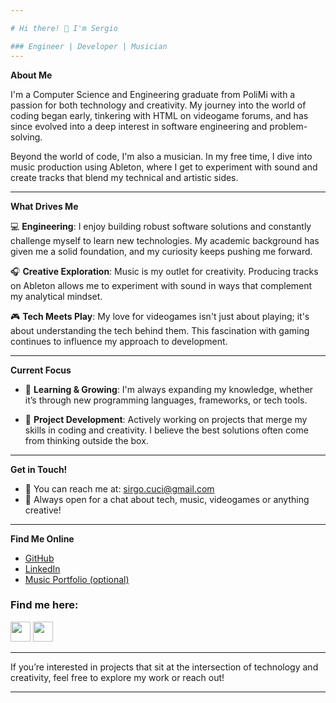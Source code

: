 ```yaml
---

# Hi there! 👋 I'm Sergio

### Engineer | Developer | Musician
---
```


**About Me**

I'm a Computer Science and Engineering graduate from PoliMi with a passion for both technology and creativity. My journey into the world of coding began early, tinkering with HTML on videogame forums, and has since evolved into a deep interest in software engineering and problem-solving.

Beyond the world of code, I'm also a musician. In my free time, I dive into music production using Ableton, where I get to experiment with sound and create tracks that blend my technical and artistic sides.

---

**What Drives Me**

💻 **Engineering**: I enjoy building robust software solutions and constantly challenge myself to learn new technologies. My academic background has given me a solid foundation, and my curiosity keeps pushing me forward.

🎧 **Creative Exploration**: Music is my outlet for creativity. Producing tracks on Ableton allows me to experiment with sound in ways that complement my analytical mindset.

🎮 **Tech Meets Play**: My love for videogames isn't just about playing; it's about understanding the tech behind them. This fascination with gaming continues to influence my approach to development.

---

**Current Focus**

- 🌱 **Learning & Growing**: I'm always expanding my knowledge, whether it’s through new programming languages, frameworks, or tech tools.
  
- 🎯 **Project Development**: Actively working on projects that merge my skills in coding and creativity. I believe the best solutions often come from thinking outside the box.

---

**Get in Touch!**

- 📧 You can reach me at: [sirgo.cuci@gmail.com](mailto:your.email@example.com)
- 💬 Always open for a chat about tech, music, videogames or anything creative!

---

**Find Me Online**

- [GitHub](https://github.com/sirgocuci)
- [LinkedIn](https://www.linkedin.com/in/sergio-cucinotta)
- [Music Portfolio (optional)](https://link.to.music.profile)

### Find me here:

<p align="left"> 
<a href="https://www.github.com/sirgocuci" target="_blank" rel="noreferrer"><img src="https://raw.githubusercontent.com/danielcranney/readme-generator/main/public/icons/socials/github.svg" width="32" height="32" /></a> 
<a href="https://www.linkedin.com/in/sergio-cucinotta" target="_blank" rel="noreferrer"><img src="https://raw.githubusercontent.com/danielcranney/readme-generator/main/public/icons/socials/linkedin.svg" width="32" height="32" /></a>
</p>

---

If you’re interested in projects that sit at the intersection of technology and creativity, feel free to explore my work or reach out!

---
